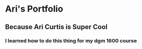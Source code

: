 # Ari's Portfolio
## Because Ari Curtis is Super Cool
### I learned how to do this thing for my dgm 1600 course

 
  
